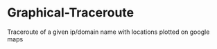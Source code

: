Graphical-Traceroute
====================

Traceroute of a given ip/domain name with locations plotted on google maps
